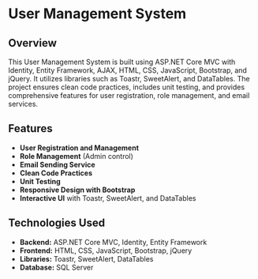 # User Management System

## Overview
This User Management System is built using ASP.NET Core MVC with Identity, Entity Framework, AJAX, HTML, CSS, JavaScript, Bootstrap, and jQuery. It utilizes libraries such as Toastr, SweetAlert, and DataTables. The project ensures clean code practices, includes unit testing, and provides comprehensive features for user registration, role management, and email services.

## Features
- **User Registration and Management**
- **Role Management** (Admin control)
- **Email Sending Service**
- **Clean Code Practices**
- **Unit Testing**
- **Responsive Design with Bootstrap**
- **Interactive UI** with Toastr, SweetAlert, and DataTables

## Technologies Used
- **Backend:** ASP.NET Core MVC, Identity, Entity Framework
- **Frontend:** HTML, CSS, JavaScript, Bootstrap, jQuery
- **Libraries:** Toastr, SweetAlert, DataTables
- **Database:** SQL Server
